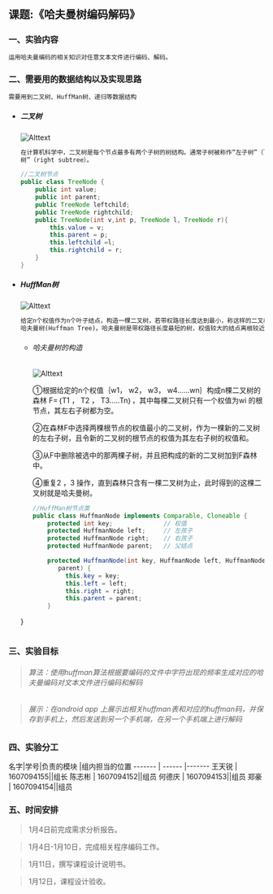 ## 课题:《哈夫曼树编码解码》

### 一、实验内容

  ```txt
  运用哈夫曼编码的相关知识对任意文本文件进行编码、解码。
  ```

### 二、需要用的数据结构以及实现思路

  ```txt
  需要用到二叉树、HuffMan树、递归等数据结构
  ```
* ##### 二叉树

  ![Alttext](https://gss2.bdstatic.com/9fo3dSag_xI4khGkpoWK1HF6hhy/baike/c0%3Dbaike80%2C5%2C5%2C80%2C26/sign=4c929ad3fe1f4134f43a0d2c4476feaf/b999a9014c086e06f719387b01087bf40ad1cb49.jpg)

  ```txt
  在计算机科学中，二叉树是每个节点最多有两个子树的树结构。通常子树被称作“左子树”（left subtree）和“右子
  树”（right subtree）。
  ```

  ```java
  //二叉树节点
  public class TreeNode {
      public int value;
      public int parent;
      public TreeNode leftchild;
      public TreeNode rightchild;
      public TreeNode(int v,int p, TreeNode l, TreeNode r){
          this.value = v;
          this.parent = p;
          this.leftchild =l;
          this.rightchild = r;
      }
  }
  ```
* ##### HuffMan树

  ![Alttext](https://gss1.bdstatic.com/9vo3dSag_xI4khGkpoWK1HF6hhy/baike/c0%3Dbaike92%2C5%2C5%2C92%2C30/sign=5adc683524dda3cc1fe9b07260805264/5366d0160924ab1886c1109d3ffae6cd7a890b40.jpg)

  ```txt
  给定n个权值作为n个叶子结点，构造一棵二叉树，若带权路径长度达到最小，称这样的二叉树为最优二叉树，也称为
  哈夫曼树(Huffman Tree)。哈夫曼树是带权路径长度最短的树，权值较大的结点离根较近
  ```
  * ###### 哈夫曼树的构造

    ![Alttext](http://see.xidian.edu.cn/cpp/uploads/allimg/120223/1-120223213KW27.jpg)

    ①根据给定的n个权值｛w1， w2， w3， w4......wn｝构成n棵二叉树的森林 F=｛T1 ， T2 ， T3.....Tn｝，其中每棵二叉树只有一个权值为wi 的根节点，其左右子树都为空。

    ②在森林F中选择两棵根节点的权值最小的二叉树，作为一棵新的二叉树的左右子树，且令新的二叉树的根节点的权值为其左右子树的权值和。

    ③从F中删除被选中的那两棵子树，并且把构成的新的二叉树加到F森林中。

    ④重复2 ，3 操作，直到森林只含有一棵二叉树为止，此时得到的这棵二叉树就是哈夫曼树。

    ```java
    //HuffMan树节点类
    public class HuffmanNode implements Comparable, Cloneable {
        protected int key;              // 权值
        protected HuffmanNode left;     // 左孩子
        protected HuffmanNode right;    // 右孩子
        protected HuffmanNode parent;   // 父结点

        protected HuffmanNode(int key, HuffmanNode left, HuffmanNode right, HuffmanNode
           parent) {
             this.key = key;
             this.left = left;
             this.right = right;
             this.parent = parent;
        }
   }
   ```

### 三、实验目标

>  ###### 算法：使用huffman算法根据要编码的文件中字符出现的频率生成对应的哈夫曼编码对文本文件进行编码和解码

>  ###### 展示：在android app 上展示出相关huffman表和对应的huffman码，并保存到手机上，然后发送到另一个手机端，在另一个手机端上进行解码

### 四、实验分工
名字|学号|负责的模块 |组内担当的位置
------- | ------ |-------
王天锐 | 1607094155||组长
陈志彬 | 1607094152||组员
何德庆 | 1607094153||组员
郑豪 | 1607094154||组员

### 五、时间安排

>1月4日前完成需求分析报告。

>1月4日-1月10日，完成相关程序编码工作。

>1月11日，撰写课程设计说明书。

>1月12日，课程设计验收。
